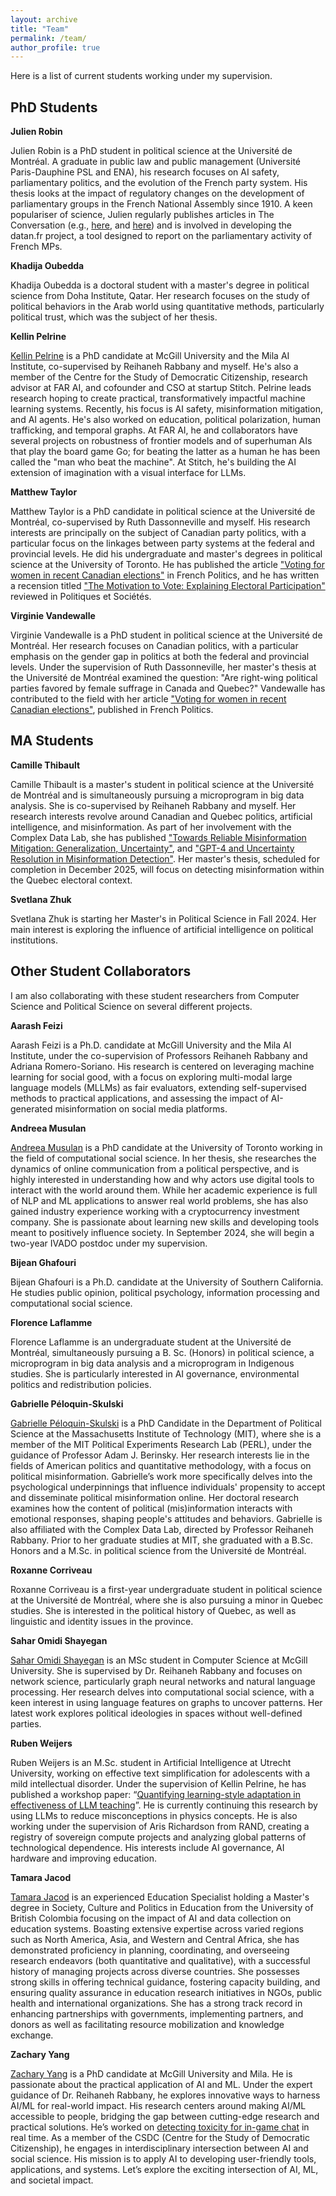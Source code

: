 ```yaml
---
layout: archive
title: "Team"
permalink: /team/
author_profile: true
---
```

Here is a list of current students working under my supervision. 
## PhD Students
**Julien Robin** 

Julien Robin is a PhD student in political science at the Université de Montréal. A graduate in public law and public management (Université Paris-Dauphine PSL and ENA), his research focuses on AI safety, parliamentary politics, and the evolution of the French party system. His thesis looks at the impact of regulatory changes on the development of parliamentary groups in the French National Assembly since 1910. A keen populariser of science, Julien regularly publishes articles in The Conversation (e.g., [here](https://theconversation.com/reforme-des-retraites-comment-les-parlementaires-tentent-de-rassembler-leurs-troupes-199262), and [here](https://theconversation.com/comment-le-travail-de-lassemblee-nationale-sest-invite-dans-le-quotidien-207071)) and is involved in developing the datan.fr project, a tool designed to report on the parliamentary activity of French MPs.

**Khadija Oubedda**

Khadija Oubedda is a doctoral student with a master's degree in political science from Doha Institute, Qatar. Her research focuses on the study of political behaviors in the Arab world using quantitative methods, particularly political trust, which was the subject of her thesis.

**Kellin Pelrine**

[Kellin Pelrine](https://kellinpelrine.github.io/) is a PhD candidate at McGill University and the Mila AI Institute, co-supervised by Reihaneh Rabbany and myself. He's also a member of the Centre for the Study of Democratic Citizenship, research advisor at FAR AI, and cofounder and CSO at startup Stitch. Pelrine leads research hoping to create practical, transformatively impactful machine learning systems. Recently, his focus is AI safety, misinformation mitigation, and AI agents. He's also worked on education, political polarization, human trafficking, and temporal graphs. At FAR AI, he and collaborators have several projects on robustness of frontier models and of superhuman AIs that play the board game Go; for beating the latter as a human he has been called the "man who beat the machine". At Stitch, he's building the AI extension of imagination with a visual interface for LLMs.

**Matthew Taylor** 

Matthew Taylor is a PhD candidate in political science at the Université de Montréal, co-supervised by Ruth Dassonneville and myself. His research interests are principally on the subject of Canadian party politics, with a particular focus on the linkages between party systems at the federal and provincial levels. He did his undergraduate and master's degrees in political science at the University of Toronto. He has published the article ["Voting for women in recent Canadian elections"](https://link.springer.com/article/10.1057/s41253-024-00236-5) in French Politics, and he has written a recension titled ["The Motivation to Vote: Explaining Electoral Participation"](https://www.erudit.org/fr/revues/ps/2022-v41-n1-ps06695/1085195ar/) reviewed in Politiques et Sociétés.

**Virginie Vandewalle** 

Virginie Vandewalle is a PhD student in political science at the Université de Montréal. Her research focuses on Canadian politics, with a particular emphasis on the gender gap in politics at both the federal and provincial levels. Under the supervision of Ruth Dassonneville, her master's thesis at the Université de Montréal examined the question: "Are right-wing political parties favored by female suffrage in Canada and Quebec?" Vandewalle has contributed to the field with her article ["Voting for women in recent Canadian elections"](https://link.springer.com/article/10.1057/s41253-024-00236-5), published in French Politics.

## MA Students
**Camille Thibault**

Camille Thibault is a master's student in political science at the Université de Montréal and is simultaneously pursuing a microprogram in big data analysis. She is co-supervised by Reihaneh Rabbany and myself. Her research interests revolve around Canadian and Quebec politics, artificial intelligence, and misinformation. As part of her involvement with the Complex Data Lab, she has published ["Towards Reliable Misinformation Mitigation: Generalization, Uncertainty"](https://arxiv.org/abs/2305.14928), and ["GPT-4 and Uncertainty Resolution in Misinformation Detection"](https://arxiv.org/abs/2401.01197). Her master's thesis, scheduled for completion in December 2025, will focus on detecting misinformation within the Quebec electoral context.

**Svetlana Zhuk**

Svetlana Zhuk is starting her Master's in Political Science in Fall 2024. Her main interest is exploring the influence of artificial intelligence on political institutions.

## Other Student Collaborators
I am also collaborating with these student researchers from Computer Science and Political Science on several different projects. 

**Aarash Feizi**

Aarash Feizi is a Ph.D. candidate at McGill University and the Mila AI Institute, under the co-supervision of Professors Reihaneh Rabbany and Adriana Romero-Soriano. His research is centered on leveraging machine learning for social good, with a focus on exploring multi-modal large language models (MLLMs) as fair evaluators, extending self-supervised methods to practical applications, and assessing the impact of AI-generated misinformation on social media platforms.

**Andreea Musulan**

[Andreea Musulan](https://amusulan.github.io/) is a PhD candidate at the University of Toronto working in the field of computational social science. In her thesis, she researches the dynamics of online communication from a political perspective, and is highly interested in understanding how and why actors use digital tools to interact with the world around them. While her academic experience is full of NLP and ML applications to answer real world problems, she has also gained industry experience working with a cryptocurrency investment company. She is passionate about learning new skills and developing tools meant to positively influence society. In September 2024, she will begin a two-year IVADO postdoc under my supervision. 

**Bijean Ghafouri**

Bijean Ghafouri is a Ph.D. candidate at the University of Southern California. He studies public opinion, political psychology, information processing and computational social science.

**Florence Laflamme**

Florence Laflamme is an undergraduate student at the Université de Montréal, simultaneously pursuing a B. Sc. (Honors) in political science, a microprogram in big data analysis and a microprogram in Indigenous studies. She is particularly interested in AI governance, environmental politics and redistribution policies.

**Gabrielle Péloquin-Skulski**

[Gabrielle Péloquin-Skulski](https://scholar.google.com/citations?user=1EbUmSsAAAAJ&hl=en&oi=ao) is a PhD Candidate in the Department of Political Science at the Massachusetts Institute of Technology (MIT), where she is a member of the MIT Political Experiments Research Lab (PERL), under the guidance of Professor Adam J. Berinsky. Her research interests lie in the fields of American politics and quantitative methodology, with a focus on political misinformation. Gabrielle’s work more specifically delves into the psychological underpinnings that influence individuals' propensity to accept and disseminate political misinformation online. Her doctoral research examines how the content of political (mis)information interacts with emotional responses, shaping people's attitudes and behaviors. Gabrielle is also affiliated with the Complex Data Lab, directed by Professor Reihaneh Rabbany. Prior to her graduate studies at MIT, she graduated with a B.Sc. Honors and a M.Sc. in political science from the Université de Montréal.

**Roxanne Corriveau**

Roxanne Corriveau is a first-year undergraduate student in political science at the Université de Montréal, where she is also pursuing a minor in Quebec studies. She is interested in the political history of Quebec, as well as linguistic and identity issues in the province.

**Sahar Omidi Shayegan**

[Sahar Omidi Shayegan](https://saharshayegan.github.io/) is an MSc student in Computer Science at McGill University. She is supervised by Dr. Reihaneh Rabbany and focuses on network science, particularly graph neural networks and natural language processing. Her research delves into computational social science, with a keen interest in using language features on graphs to uncover patterns. Her latest work explores political ideologies in spaces without well-defined parties.

**Ruben Weijers**

Ruben Weijers is an M.Sc. student in Artificial Intelligence at Utrecht University, working on effective text simplification for adolescents with a mild intellectual disorder. Under the supervision of Kellin Pelrine, he has published a workshop paper: “[Quantifying learning-style adaptation in effectiveness of LLM teaching](https://aclanthology.org/2024.personalize-1.10.pdf)”. He is currently continuing this research by using LLMs to reduce misconceptions in physics concepts. He is also working under the supervision of Aris Richardson from RAND, creating a registry of sovereign compute projects and analyzing global patterns of technological dependence. His interests include AI governance, AI hardware and improving education.

**Tamara Jacod**

[Tamara Jacod](https://www.linkedin.com/in/tamara-jacod/) is an experienced Education Specialist   holding   a   Master's   degree   in Society, Culture and Politics in Education from   the   University   of   British   Colombia focusing on the impact of AI and data collection on education systems. Boasting extensive expertise across varied regions such as North America, Asia, and Western and Central Africa, she has demonstrated proficiency in planning, coordinating, and overseeing   research   endeavors   (both quantitative   and   qualitative),   with   a successful   history   of   managing   projects across diverse countries. She possesses strong skills in offering technical guidance, fostering capacity building, and ensuring quality assurance in education   research   initiatives   in   NGOs,   public   health   and   international organizations. She has a strong track record in enhancing partnerships with governments, implementing partners, and donors as well as facilitating resource mobilization and knowledge exchange. 

**Zachary Yang**

[Zachary Yang](https://www.linkedin.com/in/zachary-y-647209103/) is a PhD candidate at McGill University and Mila. He is passionate about the practical application of AI and ML. Under the expert guidance of Dr. Reihaneh Rabbany, he explores innovative ways to harness AI/ML for real-world impact. His research centers around making AI/ML accessible to people, bridging the gap between cutting-edge research and practical solutions. He’s worked on [detecting toxicity for in-game chat](https://aclanthology.org/2023.findings-emnlp.663/) in real time.  As a member of the CSDC (Centre for the Study of Democratic Citizenship), he engages in interdisciplinary intersection between AI and social science. His mission is to apply AI to developing user-friendly tools, applications, and systems. Let’s explore the exciting intersection of AI, ML, and societal impact.









